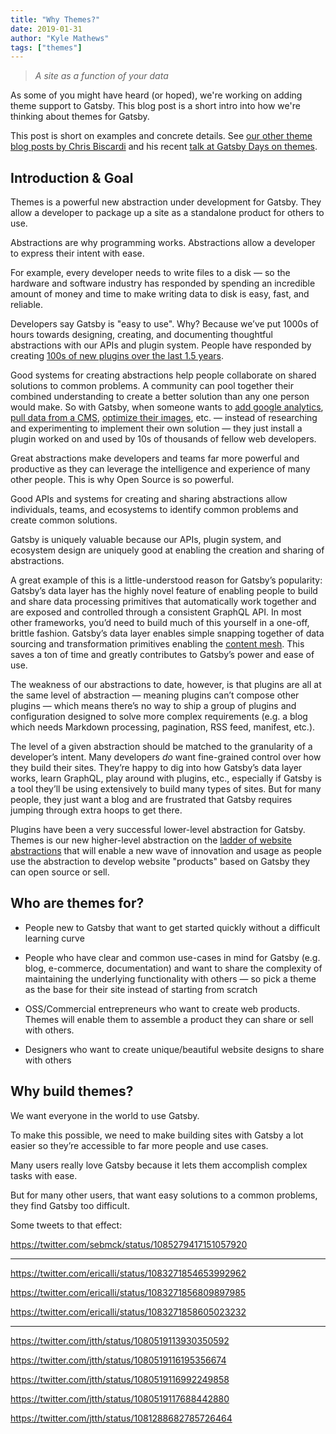 ```yaml
---
title: "Why Themes?"
date: 2019-01-31
author: "Kyle Mathews"
tags: ["themes"]
---
```


> _A site as a function of your data_

As some of you might have heard (or hoped), we're working on adding theme support to Gatsby. This blog post is a short intro into how we're thinking about themes for Gatsby.

This post is short on examples and concrete details. See [our other theme blog posts by Chris Biscardi](/blog/tags/themes) and his recent [talk at Gatsby Days on themes](https://youtu.be/wX84vXBpMR8).

## Introduction & Goal

Themes is a powerful new abstraction under development for Gatsby. They allow a developer to package up a site as a standalone product for others to use.

Abstractions are why programming works. Abstractions allow a developer to express their intent with ease.

For example, every developer needs to write files to a disk — so the hardware and software industry has responded by spending an incredible amount of money and time to make writing data to disk is easy, fast, and reliable.

Developers say Gatsby is "easy to use". Why? Because we’ve put 1000s of hours towards designing, creating, and documenting thoughtful abstractions with our APIs and plugin system. People have responded by creating [100s of new plugins over the last 1.5 years](/plugins/).

Good systems for creating abstractions help people collaborate on shared solutions to common problems. A community can pool together their combined understanding to create a better solution than any one person would make. So with Gatsby, when someone wants to [add google analytics](/packages/gatsby-plugin-google-analytics/?=google), [pull data from a CMS](/packages/gatsby-source-contentful/?=contentful), [optimize their images](/packages/gatsby-image/?=gatsby-image), etc. — instead of researching and experimenting to implement their own solution — they just install a plugin worked on and used by 10s of thousands of fellow web developers.

Great abstractions make developers and teams far more powerful and productive as they can leverage the intelligence and experience of many other people. This is why Open Source is so powerful.

Good APIs and systems for creating and sharing abstractions allow individuals, teams, and ecosystems to identify common problems and create common solutions.

Gatsby is uniquely valuable because our APIs, plugin system, and ecosystem design are uniquely good at enabling the creation and sharing of abstractions.

A great example of this is a little-understood reason for Gatsby’s popularity: Gatsby’s data layer has the highly novel feature of enabling people to build and share data processing primitives that automatically work together and are exposed and controlled through a consistent GraphQL API. In most other frameworks, you’d need to build much of this yourself in a one-off, brittle fashion. Gatsby’s data layer enables simple snapping together of data sourcing and transformation primitives enabling the [content mesh](/blog/2018-10-18-creating-compelling-content-experiences/). This saves a ton of time and greatly contributes to Gatsby’s power and ease of use.

The weakness of our abstractions to date, however, is that plugins are all at the same level of abstraction — meaning plugins can’t compose other plugins — which means there’s no way to ship a group of plugins and configuration designed to solve more complex requirements (e.g. a blog which needs Markdown processing, pagination, RSS feed, manifest, etc.).

The level of a given abstraction should be matched to the granularity of a developer’s intent. Many developers _do_ want fine-grained control over how they build their sites. They’re happy to dig into how Gatsby’s data layer works, learn GraphQL, play around with plugins, etc., especially if Gatsby is a tool they’ll be using extensively to build many types of sites. But for many people, they just want a blog and are frustrated that Gatsby requires jumping through extra hoops to get there.

Plugins have been a very successful lower-level abstraction for Gatsby. Themes is our new higher-level abstraction on the [ladder of website abstractions](http://worrydream.com/LadderOfAbstraction/) that will enable a new wave of innovation and usage as people use the abstraction to develop website "products" based on Gatsby they can open source or sell.

## Who are themes for?

- People new to Gatsby that want to get started quickly without a difficult learning curve

- People who have clear and common use-cases in mind for Gatsby (e.g. blog, e-commerce, documentation) and want to share the complexity of maintaining the underlying functionality with others — so pick a theme as the base for their site instead of starting from scratch

- OSS/Commercial entrepreneurs who want to create web products. Themes will enable them to assemble a product they can share or sell with others.

- Designers who want to create unique/beautiful website designs to share with others

## Why build themes?

We want everyone in the world to use Gatsby.

To make this possible, we need to make building sites with Gatsby a lot easier so they’re accessible to far more people and use cases.

Many users really love Gatsby because it lets them accomplish complex tasks with ease.

But for many other users, that want easy solutions to a common problems, they find Gatsby too difficult.

Some tweets to that effect:

https://twitter.com/sebmck/status/1085279417151057920

---

https://twitter.com/ericalli/status/1083271854653992962

https://twitter.com/ericalli/status/1083271856809897985

https://twitter.com/ericalli/status/1083271858605023232

---

https://twitter.com/jtth/status/1080519113930350592

https://twitter.com/jtth/status/1080519116195356674

https://twitter.com/jtth/status/1080519116992249858

https://twitter.com/jtth/status/1080519117688442880

https://twitter.com/jtth/status/1081288682785726464
